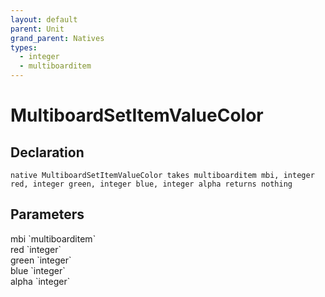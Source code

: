```yaml
---
layout: default
parent: Unit
grand_parent: Natives
types:
  - integer
  - multiboarditem
---
```


# MultiboardSetItemValueColor

## Declaration

```
native MultiboardSetItemValueColor takes multiboarditem mbi, integer red, integer green, integer blue, integer alpha returns nothing
```

## Parameters
<dl>
  <dt>mbi `multiboarditem`</dt>
  <dd></dd>

  <dt>red `integer`</dt>
  <dd></dd>

  <dt>green `integer`</dt>
  <dd></dd>

  <dt>blue `integer`</dt>
  <dd></dd>

  <dt>alpha `integer`</dt>
  <dd></dd>
</dl>